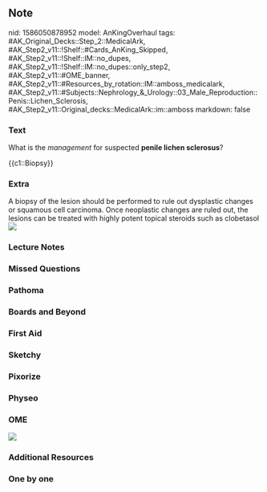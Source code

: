 ## Note
nid: 1586050878952
model: AnKingOverhaul
tags: #AK_Original_Decks::Step_2::MedicalArk, #AK_Step2_v11::!Shelf::#Cards_AnKing_Skipped, #AK_Step2_v11::!Shelf::IM::no_dupes, #AK_Step2_v11::!Shelf::IM::no_dupes::only_step2, #AK_Step2_v11::#OME_banner, #AK_Step2_v11::#Resources_by_rotation::IM::amboss_medicalark, #AK_Step2_v11::#Subjects::Nephrology_&_Urology::03_Male_Reproduction::Penis::Lichen_Sclerosis, #AK_Step2_v11::Original_decks::MedicalArk::im::amboss
markdown: false

### Text
What is the <i>management</i> for suspected <b>penile lichen
sclerosus</b>?
<div>
  {{c1::Biopsy}}
</div>

### Extra
<div>
  A biopsy of the lesion should be performed to rule out dysplastic
  changes or squamous cell carcinoma. Once neoplastic changes are
  ruled out, the lesions can be treated with highly potent topical
  steroids such as clobetasol
</div><img src="big_553787bfac7e9.jpg">

### Lecture Notes


### Missed Questions


### Pathoma


### Boards and Beyond


### First Aid


### Sketchy


### Pixorize


### Physeo


### OME
<div class="ome-widget">
  <a href="https://onlinemeded.org?ref=anki"><img src=
  "_OME_AnkiFlashcards_General_7.png"></a>
</div>

### Additional Resources


### One by one

